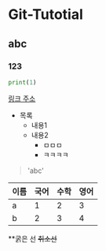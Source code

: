 # Git-Tutotial
## abc
### 123

```python
print(1)
```
[링크 주소](https://www.naver.com/)

* 목록
  * 내용1
  * 내용2
    * ㅁㅁㅁ
    * ㅋㅋㅋㅋ
    
>'abc'

이름|국어|수학|영어
---|---|---|---|
a|1|2|3|
b|2|3|4|

**굵은 선 ~~취소선~~
